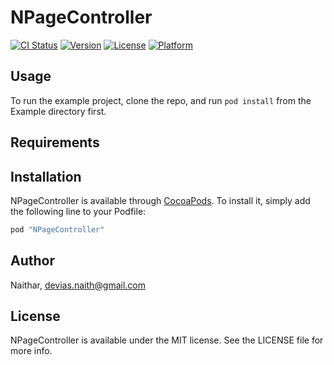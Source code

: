 # NPageController

[![CI Status](http://img.shields.io/travis/Naithar/NPageController.svg?style=flat)](https://travis-ci.org/Naithar/NPageController)
[![Version](https://img.shields.io/cocoapods/v/NPageController.svg?style=flat)](http://cocoapods.org/pods/NPageController)
[![License](https://img.shields.io/cocoapods/l/NPageController.svg?style=flat)](http://cocoapods.org/pods/NPageController)
[![Platform](https://img.shields.io/cocoapods/p/NPageController.svg?style=flat)](http://cocoapods.org/pods/NPageController)

## Usage

To run the example project, clone the repo, and run `pod install` from the Example directory first.

## Requirements

## Installation

NPageController is available through [CocoaPods](http://cocoapods.org). To install
it, simply add the following line to your Podfile:

```ruby
pod "NPageController"
```

## Author

Naithar, devias.naith@gmail.com

## License

NPageController is available under the MIT license. See the LICENSE file for more info.
